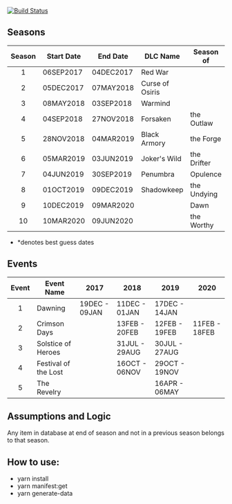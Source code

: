 [![Build Status](https://travis-ci.org/DestinyItemManager/d2-additional-info.svg?branch=master)](https://travis-ci.org/DestinyItemManager/d2-additional-info)

## Seasons

| Season | Start Date | End Date  | DLC Name        | Season of   |
| :----: | ---------- | --------- | --------------- | ----------- |
|   1    | 06SEP2017  | 04DEC2017 | Red War         |             |
|   2    | 05DEC2017  | 07MAY2018 | Curse of Osiris |             |
|   3    | 08MAY2018  | 03SEP2018 | Warmind         |             |
|   4    | 04SEP2018  | 27NOV2018 | Forsaken        | the Outlaw  |
|   5    | 28NOV2018  | 04MAR2019 | Black Armory    | the Forge   |
|   6    | 05MAR2019  | 03JUN2019 | Joker's Wild    | the Drifter |
|   7    | 04JUN2019  | 30SEP2019 | Penumbra        | Opulence    |
|   8    | 01OCT2019  | 09DEC2019 | Shadowkeep      | the Undying |
|   9    | 10DEC2019  | 09MAR2020 |                 | Dawn        |
|   10   | 10MAR2020  | 09JUN2020 |                 | the Worthy  |

- \*denotes best guess dates

## Events

| Event | Event Name           | 2017          | 2018          | 2019          | 2020          |
| :---: | -------------------- | ------------- | ------------- | ------------- | ------------- |
|   1   | Dawning              | 19DEC - 09JAN | 11DEC - 01JAN | 17DEC - 14JAN |               |
|   2   | Crimson Days         |               | 13FEB - 20FEB | 12FEB - 19FEB | 11FEB - 18FEB |
|   3   | Solstice of Heroes   |               | 31JUL - 29AUG | 30JUL - 27AUG |               |
|   4   | Festival of the Lost |               | 16OCT - 06NOV | 29OCT - 19NOV |               |
|   5   | The Revelry          |               |               | 16APR - 06MAY |               |

## Assumptions and Logic

Any item in database at end of season and not in a previous season belongs to that season.

## How to use:

- yarn install
- yarn manifest:get
- yarn generate-data

